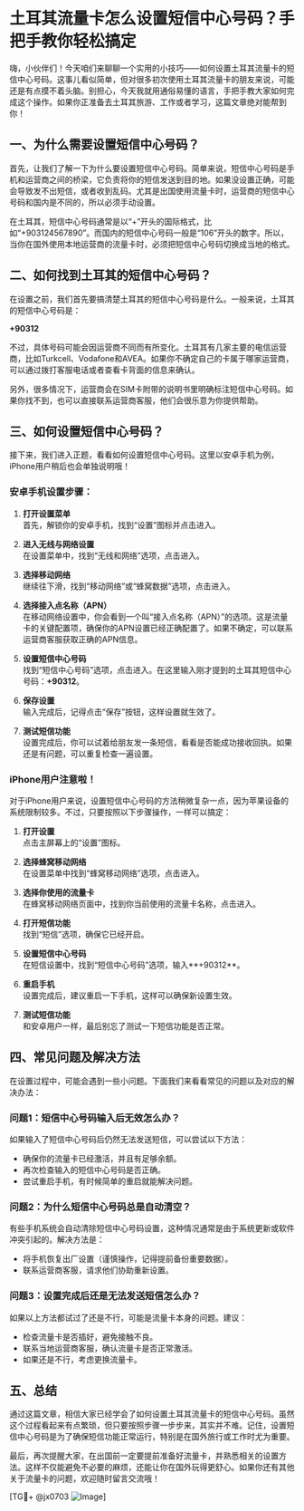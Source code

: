 # 土耳其流量卡怎么设置短信中心号码？手把手教你轻松搞定

嗨，小伙伴们！今天咱们来聊聊一个实用的小技巧——如何设置土耳其流量卡的短信中心号码。这事儿看似简单，但对很多初次使用土耳其流量卡的朋友来说，可能还是有点摸不着头脑。别担心，今天我就用通俗易懂的语言，手把手教大家如何完成这个操作。如果你正准备去土耳其旅游、工作或者学习，这篇文章绝对能帮到你！

## 一、为什么需要设置短信中心号码？

首先，让我们了解一下为什么要设置短信中心号码。简单来说，短信中心号码是手机和运营商之间的桥梁，它负责将你的短信发送到目的地。如果没设置正确，可能会导致发不出短信，或者收到乱码。尤其是出国使用流量卡时，运营商的短信中心号码和国内是不同的，所以必须手动设置。

在土耳其，短信中心号码通常是以“+”开头的国际格式，比如“+903124567890”。而国内的短信中心号码一般是“106”开头的数字。所以，当你在国外使用本地运营商的流量卡时，必须把短信中心号码切换成当地的格式。

## 二、如何找到土耳其的短信中心号码？

在设置之前，我们首先要搞清楚土耳其的短信中心号码是什么。一般来说，土耳其的短信中心号码是：

**+90312**

不过，具体号码可能会因运营商不同而有所变化。土耳其有几家主要的电信运营商，比如Turkcell、Vodafone和AVEA。如果你不确定自己的卡属于哪家运营商，可以通过拨打客服电话或者查看卡背面的信息来确认。

另外，很多情况下，运营商会在SIM卡附带的说明书里明确标注短信中心号码。如果你找不到，也可以直接联系运营商客服，他们会很乐意为你提供帮助。

## 三、如何设置短信中心号码？

接下来，我们进入正题，看看如何设置短信中心号码。这里以安卓手机为例，iPhone用户稍后也会单独说明哦！

### 安卓手机设置步骤：

1. **打开设置菜单**  
   首先，解锁你的安卓手机，找到“设置”图标并点击进入。

2. **进入无线与网络设置**  
   在设置菜单中，找到“无线和网络”选项，点击进入。

3. **选择移动网络**  
   继续往下滑，找到“移动网络”或“蜂窝数据”选项，点击进入。

4. **选择接入点名称（APN）**  
   在移动网络设置中，你会看到一个叫“接入点名称（APN）”的选项。这是流量卡的关键配置项，确保你的APN设置已经正确配置了。如果不确定，可以联系运营商客服获取正确的APN信息。

5. **设置短信中心号码**  
   找到“短信中心号码”选项，点击进入。在这里输入刚才提到的土耳其短信中心号码：**+90312**。

6. **保存设置**  
   输入完成后，记得点击“保存”按钮，这样设置就生效了。

7. **测试短信功能**  
   设置完成后，你可以试着给朋友发一条短信，看看是否能成功接收回执。如果还是有问题，可以重复检查一遍设置。

### iPhone用户注意啦！

对于iPhone用户来说，设置短信中心号码的方法稍微复杂一点，因为苹果设备的系统限制较多。不过，只要按照以下步骤操作，一样可以搞定：

1. **打开设置**  
   点击主屏幕上的“设置”图标。

2. **选择蜂窝移动网络**  
   在设置菜单中找到“蜂窝移动网络”选项，点击进入。

3. **选择你使用的流量卡**  
   在蜂窝移动网络页面中，找到你当前使用的流量卡名称，点击进入。

4. **打开短信功能**  
   找到“短信”选项，确保它已经开启。

5. **设置短信中心号码**  
   在短信设置中，找到“短信中心号码”选项，输入**+90312**。

6. **重启手机**  
   设置完成后，建议重启一下手机，这样可以确保新设置生效。

7. **测试短信功能**  
   和安卓用户一样，最后别忘了测试一下短信功能是否正常。

## 四、常见问题及解决方法

在设置过程中，可能会遇到一些小问题。下面我们来看看常见的问题以及对应的解决办法：

### 问题1：短信中心号码输入后无效怎么办？
如果输入了短信中心号码后仍然无法发送短信，可以尝试以下方法：
- 确保你的流量卡已经激活，并且有足够余额。
- 再次检查输入的短信中心号码是否正确。
- 尝试重启手机，有时候简单的重启就能解决问题。

### 问题2：为什么短信中心号码总是自动清空？
有些手机系统会自动清除短信中心号码设置，这种情况通常是由于系统更新或软件冲突引起的。解决方法是：
- 将手机恢复出厂设置（谨慎操作，记得提前备份重要数据）。
- 联系运营商客服，请求他们协助重新设置。

### 问题3：设置完成后还是无法发送短信怎么办？
如果以上方法都试过了还是不行，可能是流量卡本身的问题。建议：
- 检查流量卡是否插好，避免接触不良。
- 联系当地运营商客服，确认流量卡是否正常激活。
- 如果还是不行，考虑更换流量卡。

## 五、总结

通过这篇文章，相信大家已经学会了如何设置土耳其流量卡的短信中心号码。虽然这个过程看起来有点繁琐，但只要按照步骤一步步来，其实并不难。记住，设置短信中心号码是为了确保短信功能正常运行，特别是在国外旅行或工作时尤为重要。

最后，再次提醒大家，在出国前一定要提前准备好流量卡，并熟悉相关的设置方法。这样不仅能避免不必要的麻烦，还能让你在国外玩得更舒心。如果你还有其他关于流量卡的问题，欢迎随时留言交流哦！

[TG💪+ @jx0703 ![Image](https://github.com/user-attachments/assets/dbca1d08-cadb-493c-b0ec-ad6f7a83f270)]